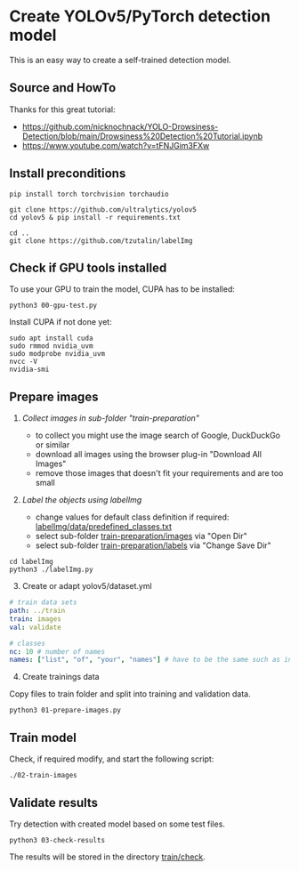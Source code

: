 # Create YOLOv5/PyTorch detection model

This is an easy way to create a self-trained detection model.

## Source and HowTo

Thanks for this great tutorial:

* https://github.com/nicknochnack/YOLO-Drowsiness-Detection/blob/main/Drowsiness%20Detection%20Tutorial.ipynb
* https://www.youtube.com/watch?v=tFNJGim3FXw

## Install preconditions

```commandline
pip install torch torchvision torchaudio

git clone https://github.com/ultralytics/yolov5
cd yolov5 & pip install -r requirements.txt

cd ..
git clone https://github.com/tzutalin/labelImg
```

## Check if GPU tools installed

To use your GPU to train the model, CUPA has to be installed:

```commandline
python3 00-gpu-test.py
```

Install CUPA if not done yet:

```commandline
sudo apt install cuda
sudo rmmod nvidia_uvm
sudo modprobe nvidia_uvm
nvcc -V
nvidia-smi
```

## Prepare images

1. _Collect images in sub-folder "train-preparation"_
   - to collect you might use the image search of Google, DuckDuckGo or similar
   - download all images using the browser plug-in "Download All Images"
   - remove those images that doesn't fit your requirements and are too small
   

2. _Label the objects using labelImg_
   - change values for default class definition if required: [labelImg/data/predefined_classes.txt](labelImg/data/predefined_classes.txt)
   - select sub-folder [train-preparation/images](train-preparation/images) via "Open Dir"
   - select sub-folder [train-preparation/labels](train-preparation/labels) via "Change Save Dir"
```commandline
cd labelImg
python3 ./labelImg.py
```


3. Create or adapt yolov5/dataset.yml

```yaml
# train data sets
path: ../train
train: images
val: validate

# classes
nc: 10 # number of names
names: ["list", "of", "your", "names"] # have to be the same such as in train-preparation/labels/classes.txt
```


4. Create trainings data

Copy files to train folder and split into training and validation data.
```commandline
python3 01-prepare-images.py
```

## Train model

Check, if required modify, and start the following script:

```commandline
./02-train-images
```

## Validate results

Try detection with created model based on some test files.

```commandline
python3 03-check-results
```

The results will be stored in the directory [train/check](train/check).
